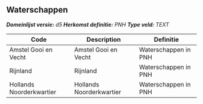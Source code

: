 ﻿## Waterschappen

*__Domeinlijst versie:__ d5*
*__Herkomst definitie:__ PNH*
*__Type veld:__ TEXT*

|__Code__ |__Description__ |__Definitie__	|
|	---	|	---	|   ---	| 
| Amstel Gooi en Vecht | Amstel Gooi en Vecht | Waterschappen in PNH |
| Rijnland | Rijnland | Waterschappen in PNH |
| Hollands Noorderkwartier | Hollands Noorderkwartier | Waterschappen in PNH |

